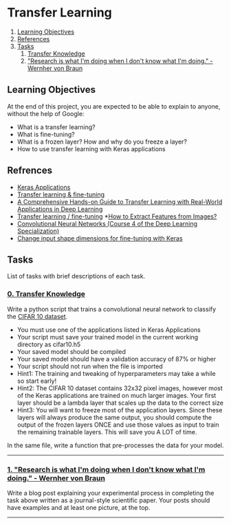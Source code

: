 # Transfer Learning

1. [Learning Objectives](#learning-objectives)
2. [References](#references)
3. [Tasks](#tasks)
	1. [Transfer Knowledge](#0-transfer-knowledge)
	2. ["Research is what I'm doing when I don't know what I'm doing." - Wernher von Braun](#1-research)

## Learning Objectives
At the end of this project, you are expected to be able to explain to anyone, without the help of Google:

* What is a transfer learning?
* What is fine-tuning?
* What is a frozen layer? How and why do you freeze a layer?
* How to use transfer learning with Keras applications

## Refrences

* [Keras Applications](https://keras.io/api/applications/ "Keras Applications")
* [Transfer learning & fine-tuning](https://keras.io/guides/transfer_learning/ "Transfer learning & fine-tuning")
* [A Comprehensive Hands-on Guide to Transfer Learning with Real-World Applications in Deep Learning](https://towardsdatascience.com/a-comprehensive-hands-on-guide-to-transfer-learning-with-real-world-applications-in-deep-learning-212bf3b2f27a "A Comprehensive Hands-on Guide to Transfer Learning with Real-World Applications in Deep Learning")
* [Transfer learning / fine-tuning](https://colab.research.google.com/github/kylemath/ml4a-guides/blob/master/notebooks/transfer-learning.ipynb#scrollTo=zMxC6Pd1YobN "Transfer learning / fine-tuning")
*[How to Extract Features from Images?](https://www.youtube.com/watch?v=PaSEVY9d4RI "How to Extract Features from Images?")
* [Convolutional Neural Networks (Course 4 of the Deep Learning Specialization)](https://www.youtube.com/playlist?list=PLkDaE6sCZn6Gl29AoE31iwdVwSG-KnDzF "Convolutional Neural Networks (Course 4 of the Deep Learning Specialization)")
* [Change input shape dimensions for fine-tuning with Keras](https://www.pyimagesearch.com/2019/06/24/change-input-shape-dimensions-for-fine-tuning-with-keras/ "Change input shape dimensions for fine-tuning with Keras")

## Tasks
List of tasks with brief descriptions of each task.

### [0. Transfer Knowledge](https://github.com/BenDoschGit/holbertonschool-machine_learning/blob/main/supervised_learning/g/0-transfer.py "0. Transfer Knowledge")

Write a python script that trains a convolutional neural network to classify the [CIFAR 10 dataset](https://keras.io/api/datasets/cifar10/ "CIFAR 10 dataset").

* You must use one of the applications listed in Keras Applications
* Your script must save your trained model in the current working directory as cifar10.h5
* Your saved model should be compiled
* Your saved model should have a validation accuracy of 87% or higher
* Your script should not run when the file is imported
* Hint1: The training and tweaking of hyperparameters may take a while so start early!
* Hint2: The CIFAR 10 dataset contains 32x32 pixel images, however most of the Keras applications are trained on much larger images. Your first layer should be a lambda layer that scales up the data to the correct size
* Hint3: You will want to freeze most of the application layers. Since these layers will always produce the same output, you should compute the output of the frozen layers ONCE and use those values as input to train the remaining trainable layers. This will save you A LOT of time.

In the same file, write a function that pre-processes the data for your model.

---

### [1. "Research is what I'm doing when I don't know what I'm doing." - Wernher von Braun](https://medium.com/@BenDosch/first-experience-with-transfer-learning-7f54e1ec786d "First experience with transfer learning.")

Write a blog post explaining your experimental process in completing the task above written as a journal-style scientific paper. Your posts should have examples and at least one picture, at the top.

---